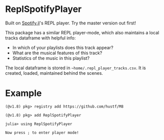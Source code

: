 # ReplSpotifyPlayer
Built on [Spotify.jl](https://github.com/kwehmeyer/Spotify.jl)'s REPL player. Try the master version out first!

This package has a similar REPL player-mode, which also maintains a local tracks dataframe with helpful info:

- In which of your playlists does this track appear?
- What are the musical features of this track?
- Statistics of the music in this playlist?

The local dataframe is stored in `~home/.repl_player_tracks.csv`.
It is created, loaded, maintained behind the scenes.

# Example
```julia-repl
(@v1.8) pkg> registry add https://github.com/hustf/M8

(@v1.8) pkg> add ReplSpotifyPlayer

julia> using ReplSpotifyPlayer

Now press ; to enter player mode!
```